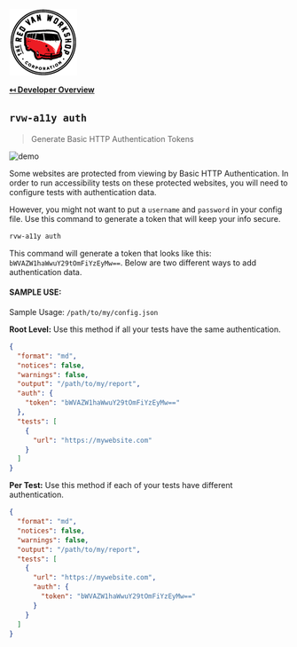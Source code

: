 ![Logo](img/logo.png "Logo")

**[↤ Developer Overview](../README.md#developer-overview)**

`rvw-a11y auth`
---

> Generate Basic HTTP Authentication Tokens

![demo](https://rvw-a11y.s3.amazonaws.com/auth.gif?v=1.0.0)

Some websites are protected from viewing by Basic HTTP Authentication. In order to run accessibility tests on these protected websites, you will need to configure tests with authentication data.

However, you might not want to put a `username` and `password` in your config file. Use this command to generate a token that will keep your info secure.

```bash
rvw-a11y auth
```

This command will generate a token that looks like this:  `bWVAZW1haWwuY29tOmFiYzEyMw==`.  Below are two different ways to add authentication data.

#### SAMPLE USE:

Sample Usage: `/path/to/my/config.json`

**Root Level:** Use this method if all your tests have the same authentication.

```json
{
  "format": "md",
  "notices": false,
  "warnings": false,
  "output": "/path/to/my/report",
  "auth": {
    "token": "bWVAZW1haWwuY29tOmFiYzEyMw=="
  },
  "tests": [
    {
      "url": "https://mywebsite.com"
    }
  ]
}
```

**Per Test:** Use this method if each of your tests have different authentication.

```json
{
  "format": "md",
  "notices": false,
  "warnings": false,
  "output": "/path/to/my/report",
  "tests": [
    {
      "url": "https://mywebsite.com",
      "auth": {
        "token": "bWVAZW1haWwuY29tOmFiYzEyMw=="
      }
    }
  ]
}
```